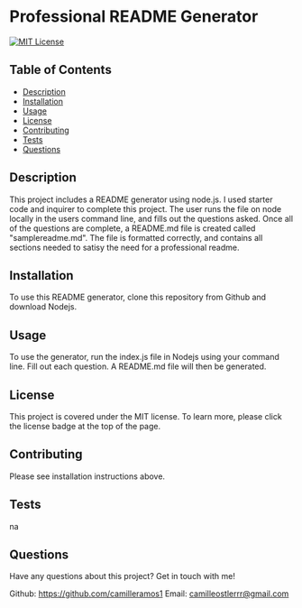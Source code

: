 
# Professional README Generator

[![MIT License](https://img.shields.io/badge/License-MIT-blue)](https://opensource.org/licenses/MIT)

## Table of Contents
* [Description](#description)
* [Installation](#installation)
* [Usage](#usage)
* [License](#license)
* [Contributing](#contributing)
* [Tests](#tests)
* [Questions](#questions)

## Description
This project includes a README generator using node.js. I used starter code and inquirer to complete this project. The user runs the file on node locally in the users command line, and fills out the questions asked. Once all of the questions are complete, a README.md file is created called "samplereadme.md". The file is formatted correctly, and contains all sections needed to satisy the need for a professional readme. 

## Installation
To use this README generator, clone this repository from Github and download Nodejs.

## Usage
To use the generator, run the index.js file in Nodejs using your command line. Fill out each question. A README.md file will then be generated.

## License
This project is covered under the MIT license. To learn more, please click the license badge at the top of the page.

## Contributing
Please see installation instructions above.

## Tests
na

## Questions
Have any questions about this project? Get in touch with me!

Github: https://github.com/camilleramos1
Email: camilleostlerrr@gmail.com


